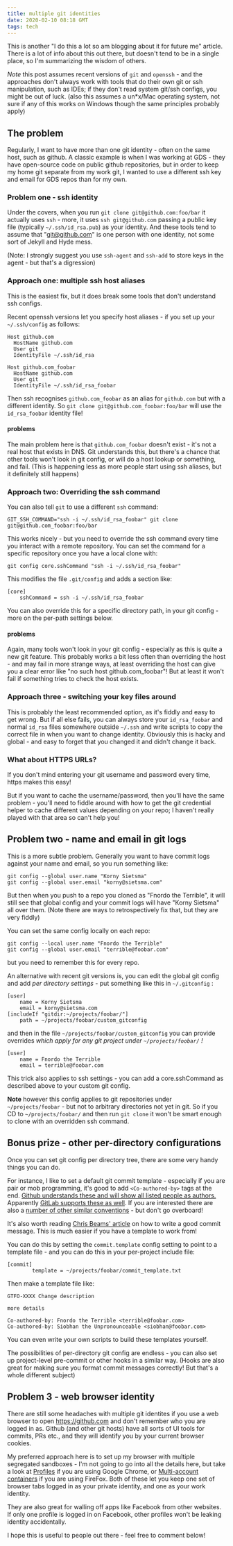 ```yaml
---
title: multiple git identities
date: 2020-02-10 08:18 GMT
tags: tech
---
```


This is another "I do this a lot so am blogging about it for future me" article.  There is a lot of info about this out there, but doesn't tend to be in a single place, so I'm summarizing the wisdom of others.

_Note_ this post assumes recent versions of `git` and `openssh` - and the approaches don't always work with tools that do their own git or ssh manipulation, such as IDEs; if they don't read system git/ssh configs, you might be out of luck.  (also this assumes a un*x/Mac operating system, not sure if any of this works on Windows though the same principles probably apply)

## The problem

Regularly, I want to have more than one git identity - often on the same host, such as github.  A classic example is when I was working at GDS - they have open-source code on public github repositories, but in order to keep my home git separate from my work git, I wanted to use a different ssh key and email for GDS repos than for my own.

### Problem one - ssh identity

Under the covers, when you run `git clone git@github.com:foo/bar` it actually uses `ssh` - more, it uses `ssh git@github.com` passing a public key file (typically `~/.ssh/id_rsa.pub`) as your identity.  And these tools tend to assume that "git@github.com" is one person with one identity, not some sort of Jekyll and Hyde mess.

(Note: I strongly suggest you use `ssh-agent` and `ssh-add` to store keys in the agent - but that's a digression)

### Approach one: multiple ssh host aliases
This is the easiest fix, but it does break some tools that don't understand ssh configs.

Recent openssh versions let you specify host aliases - if you set up your `~/.ssh/config` as follows:

~~~
Host github.com
  HostName github.com
  User git
  IdentityFile ~/.ssh/id_rsa

Host github.com_foobar
  HostName github.com
  User git
  IdentityFile ~/.ssh/id_rsa_foobar
~~~

Then ssh recognises `github.com_foobar` as an alias for `github.com` but with a different identity.  So `git clone git@github.com_foobar:foo/bar` will use the `id_rsa_foobar` identity file!

#### problems
The main problem here is that `github.com_foobar` doesn't exist - it's not a real host that exists in DNS.  Git understands this, but there's a chance that other tools won't look in git config, or will do a host lookup or something, and fail.  (This is happening less as more people start using ssh aliases, but it definitely still happens)

### Approach two: Overriding the ssh command
You can also tell `git` to use a different `ssh` command:

~~~
GIT_SSH_COMMAND="ssh -i ~/.ssh/id_rsa_foobar" git clone git@github.com_foobar:foo/bar
~~~

This works nicely - but you need to override the ssh command every time you interact with a remote repository.  You can set the command for a specific repository once you have a local clone with:

~~~
git config core.sshCommand "ssh -i ~/.ssh/id_rsa_foobar"
~~~

This modifies the file `.git/config` and adds a section like:

~~~
[core]
    sshCommand = ssh -i ~/.ssh/id_rsa_foobar
~~~

You can also override this for a specific directory path, in your git config - more on the per-path settings below.

#### problems
Again, many tools won't look in your git config - especially as this is quite a new git feature.  This probably works a bit less often than overriding the host - and may fail in more strange ways, at least overriding the host can give you a clear error like "no such host github.com_foobar"!  But at least it won't fail if something tries to check the host exists.

### Approach three - switching your key files around

This is probably the least recommended option, as it's fiddly and easy to get wrong.  But if all else fails, you can always store your `id_rsa_foobar` and normal `id_rsa` files somewhere outside `~/.ssh` and write scripts to copy the correct file in when you want to change identity.  Obviously this is hacky and global - and easy to forget that you changed it and didn't change it back.

### What about HTTPS URLs?

If you don't mind entering your git username and password every time, https makes this easy!

But if you want to cache the username/password, then you'll have the same problem - you'll need to fiddle around with how to get the git credential helper to cache different values depending on your repo; I haven't really played with that area so can't help you!

## Problem two - name and email in git logs

This is a more subtle problem.  Generally you want to have commit logs against your name and email, so you run something like:

~~~
git config --global user.name "Korny Sietsma"
git config --global user.email "korny@sietsma.com"
~~~

But then when you push to a repo you cloned as "Fnordo the Terrible", it will still see that global config and your commit logs will have "Korny Sietsma" all over them.  (Note there are ways to retrospectively fix that, but they are very fiddly)

You can set the same config locally on each repo:

~~~
git config --local user.name "Fnordo the Terrible"
git config --global user.email "terrible@foobar.com"
~~~

but you need to remember this for every repo.

An alternative with recent git versions is, you can edit the global git config and add _per directory settings_ - put something like this in `~/.gitconfig` :

~~~
[user]
    name = Korny Sietsma
    email = korny@sietsma.com
[includeIf "gitdir:~/projects/foobar/"]
    path = ~/projects/foobar/custom_gitconfig
~~~

and then in the file `~/projects/foobar/custom_gitconfig` you can provide overrides _which apply for any git project under `~/projects/foobar/` !_

~~~
[user]
    name = Fnordo the Terrible
    email = terrible@foobar.com
~~~

This trick also applies to ssh settings - you can add a core.sshCommand as described above to your custom git config.

**Note** however this config applies to git repositories under `~/projects/foobar` - but not to arbitrary directories not yet in git.  So if you CD to `~/projects/foobar/` and then run `git clone` it won't be smart enough to clone with an overridden ssh command.

## Bonus prize - other per-directory configurations

Once you can set git config per directory tree, there are some very handy things you can do.

For instance, I like to set a default git commit template - especially if you are pair or mob programming, it's good to add `<Co-authored-by>` tags at the end. [Github understands these and will show all listed people as authors.](https://help.github.com/en/github/committing-changes-to-your-project/creating-a-commit-with-multiple-authors) Apparently [GitLab supports these as well](https://gitlab.com/gitlab-org/gitlab-foss/-/merge_requests/17919). If you are interested there are also a [number of other similar conventions](https://git.wiki.kernel.org/index.php/CommitMessageConventions) - but don't go overboard!

It's also worth reading [Chris Beams' article](https://chris.beams.io/posts/git-commit/) on how to write a good commit message.  This is much easier if you have a template to work from!

You can do this by setting the `commit.template` config setting to point to a template file - and you can do this in your per-project include file:

~~~
[commit]
        template = ~/projects/foobar/commit_template.txt
~~~

Then make a template file like:
~~~
GTFO-XXXX Change description

more details

Co-authored-by: Fnordo the Terrible <terrible@foobar.com>
Co-authored-by: Siobhan the Unpronounceable <siobhan@foobar.com>
~~~

You can even write your own scripts to build these templates yourself.

The possibilities of per-directory git config are endless - you can also set up project-level pre-commit or other hooks in a similar way.  (Hooks are also great for making sure you format commit messages correctly! But that's a whole different subject)

## Problem 3 - web browser identity

There are still some headaches with multiple git identites if you use a web browser to open https://github.com and don't remember who you are logged in as.  Github (and other git hosts) have all sorts of UI tools for commits, PRs etc., and they will identify you by your current browser cookies.

My preferred approach here is to set up my browser with multiple segregated sandboxes - I'm not going to go into all the details here, but take a look at [Profiles](https://support.google.com/chrome/answer/2364824) if you are using Google Chrome, or [Multi-account containers](https://addons.mozilla.org/en-GB/firefox/addon/multi-account-containers/) if you are using FireFox.  Both of these let you keep one set of browser tabs logged in as your private identity, and one as your work identity.  

They are also great for walling off apps like Facebook from other websites.  If only one profile is logged in on Facebook, other profiles won't be leaking identity accidentally.

I hope this is useful to people out there - feel free to comment below!
